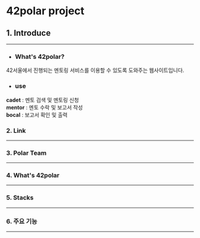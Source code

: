42polar project
=============

## 1. Introduce
-------------

 * ### What's 42polar?
  42서울에서 진행되는 멘토링 서비스를 이용할 수 있도록 도와주는 웹사이트입니다.
  
 * ### use
  **cadet** : 멘토 검색 및 멘토링 신청 <br>
  **mentor** : 멘토 수락 및 보고서 작성 <br>
  **bocal** : 보고서 확인 및 출력 <br>
  
### 2. Link
-------------

### 3. Polar Team
-------------

### 4. What's 42polar
-------------

### 5. Stacks
-------------

### 6. 주요 기능
-------------
